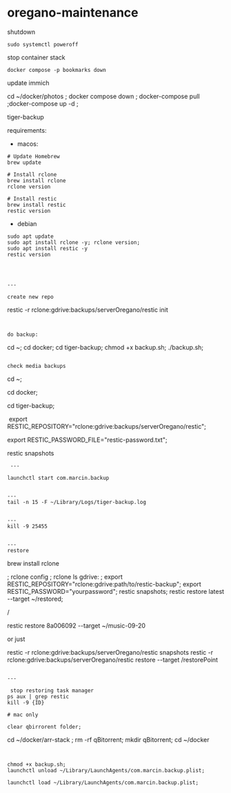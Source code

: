 # oregano-maintenance

shutdown
```
sudo systemctl poweroff
```

stop container stack
```
docker compose -p bookmarks down
```

update immich

cd ~/docker/photos ; docker compose down ; docker-compose pull ;docker-compose up -d ;


tiger-backup

requirements:
- macos:
```
# Update Homebrew
brew update

# Install rclone
brew install rclone
rclone version

# Install restic
brew install restic
restic version
```
- debian
```
sudo apt update
sudo apt install rclone -y; rclone version;
sudo apt install restic -y
restic version
```
 
```



---

create new repo
```
restic -r rclone:gdrive:backups/serverOregano/restic init
```


do backup:
```
cd ~;
cd docker;
cd tiger-backup;
chmod +x backup.sh;
./backup.sh;
```

check media backups
```
cd ~;

cd docker;

cd tiger-backup;

 export RESTIC_REPOSITORY="rclone:gdrive:backups/serverOregano/restic";
 
 export RESTIC_PASSWORD_FILE="restic-password.txt";
 
 restic snapshots
```
 ---

launchctl start com.marcin.backup


---
tail -n 15 -F ~/Library/Logs/tiger-backup.log


---
kill -9 25455


---
restore
```
brew install rclone


; rclone config ; rclone ls gdrive: ;  export RESTIC_REPOSITORY="rclone:gdrive:path/to/restic-backup";
export RESTIC_PASSWORD="yourpassword";
restic snapshots;
restic restore latest --target ~/restored;
 


 / 
 
restic restore 8a006092 --target ~/music-09-20


or just

restic -r rclone:gdrive:backups/serverOregano/restic snapshots
restic -r rclone:gdrive:backups/serverOregano/restic restore <snapshotID> --target /restorePoint

```

---

 stop restoring task manager
ps aux | grep restic
kill -9 {ID}

# mac only

clear qbirrorent folder;
```
cd ~/docker/arr-stack ; rm -rf qBitorrent; mkdir qBitorrent; cd ~/docker
```


chmod +x backup.sh;
launchctl unload ~/Library/LaunchAgents/com.marcin.backup.plist;

launchctl load ~/Library/LaunchAgents/com.marcin.backup.plist; 